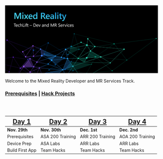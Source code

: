 ![Dev Track Banner](Images/MRTL-DevBanner.png)

Welcome to the Mixed Reality Developer and MR Services Track. 

### [Prerequisites](prerequisites.md) |  [Hack Projects](projects.md)

<br/>
<br/>

|<span style="font-size:16.0pt">[Day 1](day1.md)</span>  |<span style="font-size:16.0pt">[Day 2](day2.md)</span>  |<span style="font-size:16.0pt">[Day 3](day3.md)</span>  |<span style="font-size:16.0pt">[Day 4](day4.md)</span>  |
|---------|---------|---------|---------|
|**Nov. 29th** | **Nov. 30th** | **Dec. 1st** | **Dec. 2nd** |
|Prerequisites | ASA 200 Training | ARR 200 Training | AOA 200 Training |
|Device Prep | ASA Labs | ARR Labs | ARR Labs |
|Build First App | Team Hacks | Team Hacks | Team Hacks |